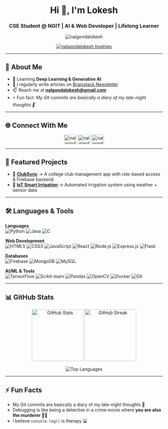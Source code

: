 <h1 align="center">Hi 👋, I'm Lokesh</h1>
<h3 align="center">CSE Student @ NGIT | AI & Web Developer | Lifelong Learner</h3>

<p align="center"> 
  <img src="https://komarev.com/ghpvc/?username=nalgondalokesh&label=Profile%20views&color=0e75b6&style=flat" alt="nalgondalokesh" /> 
</p>

<p align="center"> 
  <a href="https://github.com/ryo-ma/github-profile-trophy">
    <img src="https://github-profile-trophy.vercel.app/?username=nalgondalokesh&theme=tokyonight&margin-w=10&margin-h=10" alt="nalgondalokesh trophies" />
  </a> 
</p>

---

## 🌱 About Me
- 🌱 Learning **Deep Learning & Generative AI**  
- 📝 I regularly write articles on [Brainstack Newsletter](https://www.linkedin.com/newsletters/brainstack-7333404586084327424)  
- 📫 Reach me at **nalgondalokesh@gmail.com**  
- ⚡ Fun fact: *My Git commits are basically a diary of my late-night thoughts 🌙*  

---

## 🌐 Connect With Me
<p align="center">
<a href="https://linkedin.com/in/nalgondalokesh" target="blank"><img align="center" src="https://raw.githubusercontent.com/rahuldkjain/github-profile-readme-generator/master/src/images/icons/Social/linked-in-alt.svg" alt="nalgondalokesh" height="30" width="40" /></a>
<a href="https://instagram.com/nalgondalokesh.ai" target="blank"><img align="center" src="https://raw.githubusercontent.com/rahuldkjain/github-profile-readme-generator/master/src/images/icons/Social/instagram.svg" alt="nalgondalokesh.ai" height="30" width="40" /></a>
<a href="https://auth.geeksforgeeks.org/user/nalgondalokesh" target="blank"><img align="center" src="https://raw.githubusercontent.com/rahuldkjain/github-profile-readme-generator/master/src/images/icons/Social/geeks-for-geeks.svg" alt="nalgondalokesh" height="30" width="40" /></a>
</p>

---

## 🚀 Featured Projects
- 📌 **[ClubSync](#)** → A college club management app with role-based access & Firebase backend  
- 📌 **[IoT Smart Irrigation](#)** → Automated irrigation system using weather + sensor data  

---

## 🛠️ Languages & Tools

**Languages**  
![Python](https://img.shields.io/badge/Python-3776AB?style=for-the-badge&logo=python&logoColor=white) 
![Java](https://img.shields.io/badge/Java-ED8B00?style=for-the-badge&logo=openjdk&logoColor=white) 
![C](https://img.shields.io/badge/C-00599C?style=for-the-badge&logo=c&logoColor=white)

**Web Development**  
![HTML5](https://img.shields.io/badge/HTML5-E34F26?style=for-the-badge&logo=html5&logoColor=white) 
![CSS3](https://img.shields.io/badge/CSS3-1572B6?style=for-the-badge&logo=css3&logoColor=white) 
![JavaScript](https://img.shields.io/badge/JavaScript-323330?style=for-the-badge&logo=javascript&logoColor=F7DF1E) 
![React](https://img.shields.io/badge/React-20232A?style=for-the-badge&logo=react&logoColor=61DAFB) 
![Node.js](https://img.shields.io/badge/Node.js-43853D?style=for-the-badge&logo=node.js&logoColor=white) 
![Express.js](https://img.shields.io/badge/Express.js-000000?style=for-the-badge&logo=express&logoColor=white) 
![Flask](https://img.shields.io/badge/Flask-000000?style=for-the-badge&logo=flask&logoColor=white)

**Databases**  
![Firebase](https://img.shields.io/badge/Firebase-ffca28?style=for-the-badge&logo=firebase&logoColor=black) 
![MongoDB](https://img.shields.io/badge/MongoDB-4EA94B?style=for-the-badge&logo=mongodb&logoColor=white) 
![MySQL](https://img.shields.io/badge/MySQL-4479A1?style=for-the-badge&logo=mysql&logoColor=white)

**AI/ML & Tools**  
![TensorFlow](https://img.shields.io/badge/TensorFlow-FF6F00?style=for-the-badge&logo=tensorflow&logoColor=white) 
![Scikit-learn](https://img.shields.io/badge/scikit--learn-F7931E?style=for-the-badge&logo=scikitlearn&logoColor=white) 
![Pandas](https://img.shields.io/badge/Pandas-150458?style=for-the-badge&logo=pandas&logoColor=white) 
![OpenCV](https://img.shields.io/badge/OpenCV-5C3EE8?style=for-the-badge&logo=opencv&logoColor=white) 
![Docker](https://img.shields.io/badge/Docker-2496ED?style=for-the-badge&logo=docker&logoColor=white) 
![Git](https://img.shields.io/badge/Git-F05032?style=for-the-badge&logo=git&logoColor=white)

---

## 📊 GitHub Stats

<p align="center">
  <img src="https://github-readme-stats.vercel.app/api?username=nalgondalokesh&show_icons=true&theme=tokyonight" alt="GitHub Stats" height="165"/>
  <img src="https://github-readme-streak-stats.herokuapp.com/?user=nalgondalokesh&theme=tokyonight" alt="GitHub Streak" height="165"/>
</p>

<p align="center">
  <img src="https://github-readme-stats.vercel.app/api/top-langs/?username=nalgondalokesh&layout=compact&theme=tokyonight" alt="Top Languages" />
</p>

---

## ⚡ Fun Facts  
- My Git commits are basically a diary of my late-night thoughts 🌙  
- Debugging is like being a detective in a crime movie where **you are also the murderer** 🕵️‍♂️  
- I believe `console.log()` is therapy 💻  
